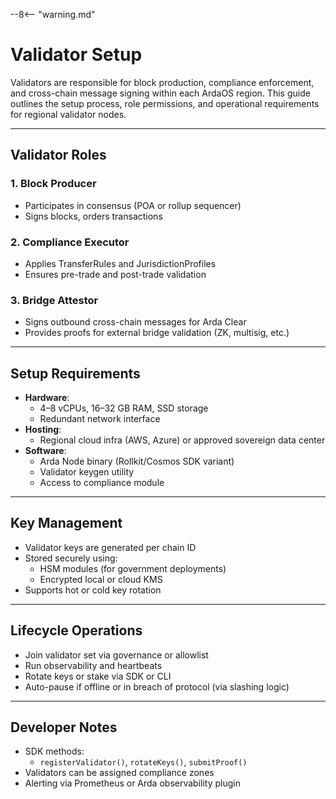 --8<-- "warning.md"

# Validator Setup

Validators are responsible for block production, compliance enforcement, and cross-chain message signing within each ArdaOS region. This guide outlines the setup process, role permissions, and operational requirements for regional validator nodes.

---

## Validator Roles

### 1. **Block Producer**

- Participates in consensus (POA or rollup sequencer)
- Signs blocks, orders transactions

### 2. **Compliance Executor**

- Applies TransferRules and JurisdictionProfiles
- Ensures pre-trade and post-trade validation

### 3. **Bridge Attestor**

- Signs outbound cross-chain messages for Arda Clear
- Provides proofs for external bridge validation (ZK, multisig, etc.)

---

## Setup Requirements

- **Hardware**:
    - 4–8 vCPUs, 16–32 GB RAM, SSD storage
    - Redundant network interface
- **Hosting**:
    - Regional cloud infra (AWS, Azure) or approved sovereign data center
- **Software**:
    - Arda Node binary (Rollkit/Cosmos SDK variant)
    - Validator keygen utility
    - Access to compliance module

---

## Key Management

- Validator keys are generated per chain ID
- Stored securely using:
    - HSM modules (for government deployments)
    - Encrypted local or cloud KMS
- Supports hot or cold key rotation

---

## Lifecycle Operations

- Join validator set via governance or allowlist
- Run observability and heartbeats
- Rotate keys or stake via SDK or CLI
- Auto-pause if offline or in breach of protocol (via slashing logic)

---

## Developer Notes

- SDK methods:
    - `registerValidator()`, `rotateKeys()`, `submitProof()`
- Validators can be assigned compliance zones
- Alerting via Prometheus or Arda observability plugin
